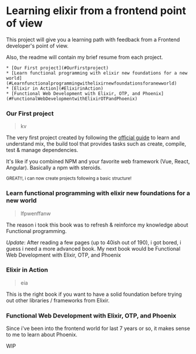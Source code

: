 
# Learning elixir from a frontend point of view
This project will give you a learning path with feedback from a Frontend developer's point of view.

Also, the readme will contain my brief resume from each project. 


<!-- vscode-markdown-toc -->
	* [Our First project](#OurFirstproject)
	* [Learn functional programming with elixir new foundations for a new world](#Learnfunctionalprogrammingwithelixirnewfoundationsforanewworld)
	* [Elixir in Action](#ElixirinAction)
	* [Functional Web Development with Elixir, OTP, and Phoenix](#FunctionalWebDevelopmentwithElixirOTPandPhoenix)

<!-- vscode-markdown-toc-config
	numbering=false
	autoSave=true
	/vscode-markdown-toc-config -->
<!-- /vscode-markdown-toc -->

### <a name='OurFirstproject'></a>Our First project
> kv

The very first project created by following the [official guide](https://elixir-lang.org/getting-started/mix-otp/introduction-to-mix.html#our-first-project) to learn and understand mix, the build tool that provides tasks such as create, compile, test & manage dependencies.

It's like if you combined NPM and your favorite web framework (Vue, React, Angular). Basically a npm with steroids.     

<small> GREAT!!, i can now create projects following a basic structure!</small>

### <a name='Learnfunctionalprogrammingwithelixirnewfoundationsforanewworld'></a>Learn functional programming with elixir new foundations for a new world 
> lfpwenffanw

The reason i took this book was to refresh & reinforce my knowledge about Functional programming.

*Update*: After reading a few pages (up to 40ish out of 190), i got bored, i guess i need a more advanced book. My next book would be Functional Web Development with Elixir, OTP, and Phoenix

### <a name='ElixirinAction'></a>Elixir in Action
> eia

This is the right book if you want to have a solid foundation before trying out other libraries / frameworks from Elixir. 

### <a name='FunctionalWebDevelopmentwithElixirOTPandPhoenix'></a>Functional Web Development with Elixir, OTP, and Phoenix

Since i've been into the frontend world for last 7 years or so, it makes sense to me to learn about Phoenix.

WIP